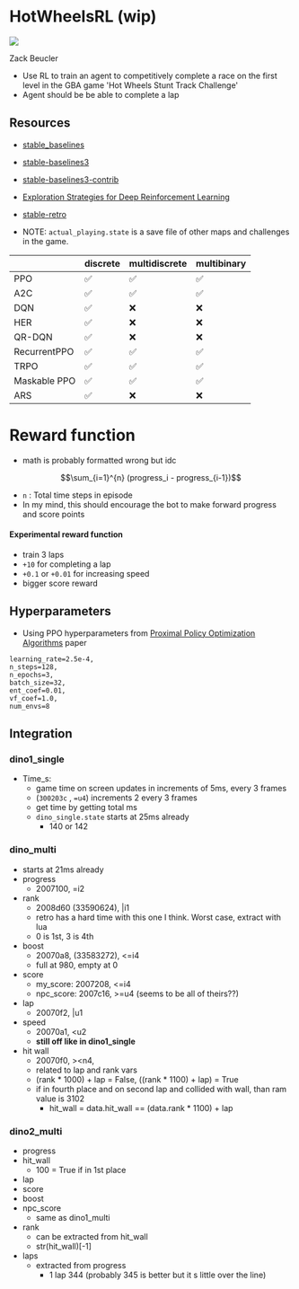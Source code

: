 # HotWheelsRL (wip)

<img src="misc/vec.gif" style="display: block; margin-left: auto; margin-right: auto;">

Zack Beucler

- Use RL to train an agent to competitively complete a race on the first level in the GBA game 'Hot Wheels Stunt Track Challenge'
- Agent should be be able to complete a lap

## Resources

- [stable_baselines](https://github.com/Stable-Baselines-Team/stable-baselines)
- [stable-baselines3](https://github.com/DLR-RM/stable-baselines3)
- [stable-baselines3-contrib](https://github.com/Stable-Baselines-Team/stable-baselines3-contrib)
- [Exploration Strategies for Deep Reinforcement Learning](https://github.com/pkumusic/E-DRL)
- [stable-retro](https://github.com/Farama-Foundation/stable-retro)

- NOTE: `actual_playing.state` is a save file of other maps and challenges in the game.

|              | discrete | multidiscrete | multibinary | 
| ------------ | -------- | ------------- | ----------- |
| PPO          | ✅       | ✅            | ✅          |
| A2C          | ✅       | ✅            | ✅          |
| DQN          | ✅       | ❌            | ❌          |
| HER          | ✅       | ❌            | ❌          |
| QR-DQN       | ✅       | ❌            | ❌          |
| RecurrentPPO | ✅       | ✅            | ✅          |
| TRPO         | ✅       | ✅            | ✅          |
| Maskable PPO | ✅       | ✅            | ✅          |
| ARS          | ✅       | ❌            | ❌          |

# Reward function
- math is probably formatted wrong but idc

```math
\sum_{i=1}^{n} (progress_i - progress_{i-1})
```

  - `n` : Total time steps in episode
  - In my mind, this should encourage the bot to make forward progress and score points

#### Experimental reward function
- train 3 laps
- `+10` for completing a lap
- `+0.1` or `+0.01` for increasing speed
- bigger score reward

## Hyperparameters
- Using PPO hyperparameters from [Proximal Policy Optimization Algorithms](https://arxiv.org/pdf/1707.06347.pdf) paper
```
learning_rate=2.5e-4,
n_steps=128,
n_epochs=3,
batch_size=32,
ent_coef=0.01,
vf_coef=1.0,
num_envs=8
```

## Integration

### dino1_single

  - Time_s:
    - game time on screen updates in increments of 5ms, every 3 frames
    - (`300203c` , `=u4`) increments 2 every 3 frames
    - get time by getting total ms
    - `dino_single.state` starts at 25ms already
      - 140 or 142

### dino_multi

  - starts at 21ms already
  - progress
    - 2007100, =i2
  - rank
    - 2008d60 (33590624), |i1
    - retro has a hard time with this one I think. Worst case, extract with lua
    - 0 is 1st, 3 is 4th
  - boost
    - 20070a8, (33583272), <=i4
    - full at 980, empty at 0
  - score
    - my_score: 2007208, <=i4
    - npc_score: 2007c16, >=u4 (seems to be all of theirs??)
  - lap
    - 20070f2, |u1
  - speed
    - 20070a1, <u2
    - **still off like in dino1_single**
  - hit wall
    - 20070f0, ><n4,
    - related to lap and rank vars
    - (rank * 1000) + lap = False, ((rank * 1100) + lap) = True
    - if in fourth place and on second lap and collided with wall, than ram value is 3102
      - hit_wall = data.hit_wall == (data.rank * 1100) + lap

### dino2_multi
  - progress
  - hit_wall
    - 100 = True if in 1st place
  - lap
  - score
  - boost
  - npc_score
    - same as dino1_multi
  - rank
    - can be extracted from hit_wall
    - str(hit_wall)[-1]
  - laps
    - extracted from progress
      - 1 lap 344 (probably 345 is better but it s little over the line)  
